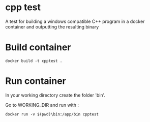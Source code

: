# cpp test
A test for building a windows compatible C++ program in a docker container and outputting the resulting binary


# Build container
```
docker build -t cpptest .
```

# Run container
In your working directory create the folder 'bin'.

Go to WORKING_DIR and run with :
```
docker run -v $(pwd)\bin:/app/bin cpptest
```